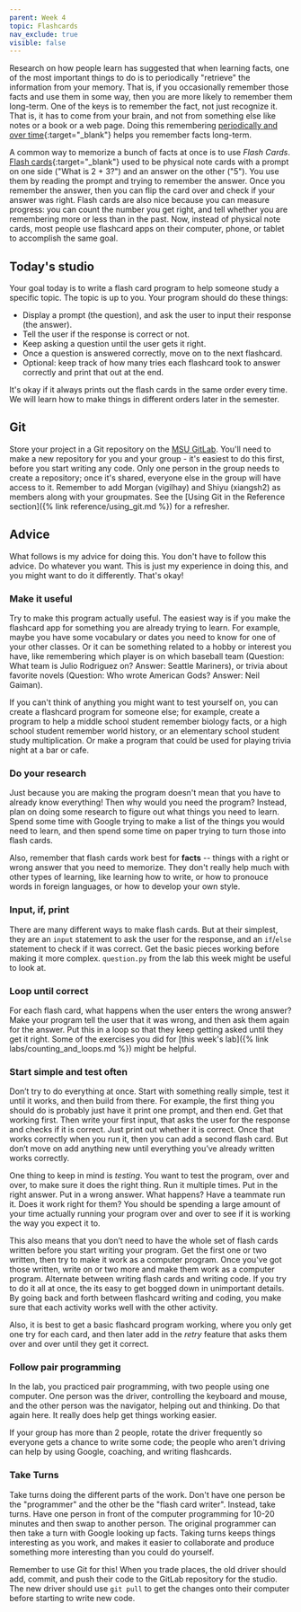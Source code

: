 ```yaml
---
parent: Week 4
topic: Flashcards
nav_exclude: true
visible: false
---
```


Research on how people learn has suggested that when learning facts, one of the most important things to do is to periodically "retrieve" the information from your memory. That is, if you occasionally remember those facts and use them in some way, then you are more likely to remember them long-term. One of the keys is to remember the fact, not just recognize it. That is, it has to come from your brain, and not from something else like notes or a book or a web page. Doing this remembering [periodically and over time](https://en.wikipedia.org/wiki/Spaced_repetition){:target="_blank"} helps you remember facts long-term.

A common way to memorize a bunch of facts at once is to use *Flash Cards*. [Flash cards](https://www.wikihow.com/Write-Flash-Cards){:target="_blank"} used to be physical note cards with a prompt on one side ("What is 2 + 3?") and an answer on the other ("5"). You use them by reading the prompt and trying to remember the answer. Once you remember the answer, then you can flip the card over and check if your answer was right. Flash cards are also nice because you can measure progress: you can count the number you get right, and tell whether you are remembering more or less than in the past. Now, instead of physical note cards, most people use flashcard apps on their computer, phone, or tablet to accomplish the same goal.

## Today's studio

Your goal today is to write a flash card program to help someone study a specific topic. The topic is up to you. Your program should do these things:
* Display a prompt (the question), and ask the user to input their response (the answer). 
* Tell the user if the response is correct or not. 
* Keep asking a question until the user gets it right.
* Once a question is answered correctly, move on to the next flashcard. 
* Optional: keep track of how many tries each flashcard took to answer correctly and print that out at the end.

It's okay if it always prints out the flash cards in the same order every time. We will learn how to make things in different orders later in the semester.

## Git

Store your project in a Git repository on the [MSU GitLab](https://gitlab.msu.edu). You'll need to make a new repository for you and your group - it's easiest to do this first, before you start writing any code. Only one person in the group needs to create a repository; once it's shared, everyone else in the group will have access to it. Remember to add Morgan (vigilhay) and Shiyu (xiangsh2) as members along with your groupmates. See the [Using Git in the Reference section]({% link reference/using_git.md %}) for a refresher.

## Advice

What follows is my advice for doing this. You don't have to follow this advice. Do whatever you want. This is just my experience in doing this, and you might want to do it differently. That's okay!

### Make it useful

Try to make this program actually useful. The easiest way is if you make the flashcard app for something you are already trying to learn. For example, maybe you have some vocabulary or dates you need to know for one of your other classes. Or it can be something related to a hobby or interest you have, like remembering which player is on which baseball team (Question: What team is Julio Rodriguez on? Answer: Seattle Mariners), or trivia about favorite novels (Question: Who wrote American Gods? Answer: Neil Gaiman).

If you can't think of anything you might want to test yourself on, you can create a flashcard program for someone else; for example, create a program to help a middle school student remember biology facts, or a high school student remember world history, or an elementary school student study multiplication. Or make a program that could be used for playing trivia night at a bar or cafe.

### Do your research

Just because you are making the program doesn't mean that you have to already know everything! Then why would you need the program? Instead, plan on doing some research to figure out what things you need to learn. Spend some time with Google trying to make a list of the things you would need to learn, and then spend some time on paper trying to turn those into flash cards.

Also, remember that flash cards work best for **facts** -- things with a right or wrong answer that you need to memorize. They don't really help much with other types of learning, like learning how to write, or how to pronouce words in foreign languages, or how to develop your own style.  

### Input, if, print

There are many different ways to make flash cards. But at their simplest, they are an `input` statement to ask the user for the response, and an `if`/`else` statement to check if it was correct. Get the basic pieces working before making it more complex. `question.py` from the lab this week might be useful to look at.

### Loop until correct

For each flash card, what happens when the user enters the wrong answer? Make your program tell the user that it was wrong, and then ask them again for the answer. Put this in a loop so that they keep getting asked until they get it right. Some of the exercises you did for [this week's lab]({% link labs/counting_and_loops.md %}) might be helpful.

### Start simple and test often

Don’t try to do everything at once. Start with something really simple, test it until it works, and then build from there. For example, the first thing you should do is probably just have it print one prompt, and then end. Get that working first. Then write your first input, that asks the user for the response and checks if it is correct. Just print out whether it is correct. Once that works correctly when you run it, then you can add a second flash card. But don’t move on add anything new until everything you’ve already written works correctly.

One thing to keep in mind is *testing*. You want to test the program, over and over, to make sure it does the right thing. Run it multiple times. Put in the right answer. Put in a wrong answer. What happens? Have a teammate run it. Does it work right for them? You should be spending a large amount of your time actually running your program over and over to see if it is working the way you expect it to.

This also means that you don’t need to have the whole set of flash cards written before you start writing your program. Get the first one or two written, then try to make it work as a computer program. Once you've got those written, write on or two more and make them work as a computer program.  Alternate between writing flash cards and writing code. If you try to do it all at once, the its easy to get bogged down in unimportant details. By going back and forth between flashcard writing and coding, you make sure that each activity works well with the other activity.

Also, it is best to get a basic flashcard program working, where you only get one try for each card, and then later add in the *retry* feature that asks them over and over until they get it correct.

### Follow pair programming

In the lab, you practiced pair programming, with two people using one computer. One person was the driver, controlling the keyboard and mouse, and the other person was the navigator, helping out and thinking. Do that again here. It really does help get things working easier. 

If your group has more than 2 people, rotate the driver frequently so everyone gets a chance to write some code; the people who aren't driving can help by using Google, coaching, and writing flashcards.

### Take Turns

Take turns doing the different parts of the work. Don't have one person be the "programmer" and the other be the "flash card writer". Instead, take turns. Have one person in front of the computer programming for 10-20 minutes and then swap to another person. The original programmer can then take a turn with Google looking up facts. Taking turns keeps things interesting as you work, and makes it easier to collaborate and produce something more interesting than you could do yourself.

Remember to use Git for this! When you trade places, the old driver should add, commit, and push their code to the GitLab repository for the studio. The new driver should use `git pull` to get the changes onto their computer before starting to write new code.

